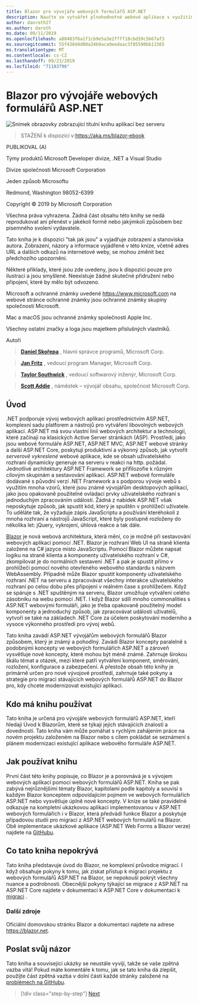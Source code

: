 ```yaml
---
title: Blazor pro vývojáře webových formulářů ASP.NET
description: Naučte se vytvářet plnohodnotné webové aplikace s využitím .NET pomocí Blazor a .NET Core jednoduchým a známým způsobem.
author: danroth27
ms.author: daroth
ms.date: 09/11/2019
ms.openlocfilehash: a80483f6a1f1cb9e5a3e2ffff18cbd59c5b67af3
ms.sourcegitcommit: 55f438d4d00a34b9aca9eedaac3f85590bb11565
ms.translationtype: MT
ms.contentlocale: cs-CZ
ms.lasthandoff: 09/23/2019
ms.locfileid: "71183796"
---
```

# <a name="blazor-for-aspnet-web-forms-developers"></a>Blazor pro vývojáře webových formulářů ASP.NET

![Snímek obrazovky zobrazující titulní knihu aplikací bez serveru](./media/index/blazor-for-web-forms-developers-cover.png)

> STAŽENÍ k dispozici v:<https://aka.ms/blazor-ebook>

PUBLIKOVAL (A)

Týmy produktů Microsoft Developer divize, .NET a Visual Studio

Divize společnosti Microsoft Corporation

Jeden způsob Microsoftu

Redmond, Washington 98052-6399

Copyright © 2019 by Microsoft Corporation

Všechna práva vyhrazena. Žádná část obsahu této knihy se nedá reprodukovat ani přenést v jakékoli formě nebo jakýmkoli způsobem bez písemného svolení vydavatele.

Tato kniha je k dispozici "tak jak jsou" a vyjadřuje zobrazení a stanoviska autora. Zobrazení, názory a informace vyjádřené v této knize, včetně adres URL a dalších odkazů na internetové weby, se mohou změnit bez předchozího upozornění.

Některé příklady, které jsou zde uvedeny, jsou k dispozici pouze pro ilustraci a jsou smyšlené. Neexistuje žádné skutečné přidružení nebo připojení, které by mělo být odvozeno.

Microsoft a ochranné známky uvedené <https://www.microsoft.com> na webové stránce ochranné známky jsou ochranné známky skupiny společností Microsoft.

Mac a macOS jsou ochranné známky společnosti Apple Inc.

Všechny ostatní značky a loga jsou majetkem příslušných vlastníků.

Autoři

> **[Daniel Skořepa](https://github.com/danroth27)** , hlavní správce programů, Microsoft Corp.

> **[Jan Fritz](https://github.com/csharpfritz)** , vedoucí program Manager, Microsoft Corp.

> **[Taylor Southwick](https://github.com/twsouthwick)** , vedoucí softwarový inženýr, Microsoft Corp.

> **[Scott Addie](https://github.com/scottaddie)** , náměstek – vývojář obsahu, společnost Microsoft Corp.

## <a name="introduction"></a>Úvod

.NET podporuje vývoj webových aplikací prostřednictvím ASP.NET, komplexní sadu platforem a nástrojů pro vytváření libovolných webových aplikací. ASP.NET má svou vlastní linii webových architektur a technologií, které začínají na klasických Active Server stránkách (ASP). Prostředí, jako jsou webové formuláře ASP.NET, ASP.NET MVC, ASP.NET webové stránky a další ASP.NET Core, poskytují produktivní a výkonný způsob, jak vytvořit *serverově vykreslené* webové aplikace, kde se obsah uživatelského rozhraní dynamicky generuje na serveru v reakci na http. požádal. Jednotlivé architektury ASP.NET Framework se přifilozofie k různým cílovým skupinám a sestavování aplikací. ASP.NET webové formuláře dodávané s původní verzí .NET Framework a s podporou vývoje webů s využitím mnoha vzorů, které jsou známé vývojářům desktopových aplikací, jako jsou opakovaně použitelné ovládací prvky uživatelského rozhraní s jednoduchým zpracováním událostí. Žádná z nabídek ASP.NET však neposkytuje způsob, jak spustit kód, který je spuštěn v prohlížeči uživatele. To uděláte tak, že vyžaduje zápis JavaScriptu a používání kteréhokoli z mnoha rozhraní a nástrojů JavaScript, které byly postupně rozloženy do několika let: jQuery, vykrojení, úhlová reakce a tak dále.

[Blazor](https://blazor.net) je nová webová architektura, která mění, co je možné při sestavování webových aplikací pomocí .NET. Blazor je rozhraní Web UI na straně klienta založené na C# jazyce místo JavaScriptu. Pomocí Blazor můžete napsat logiku na straně klienta a komponenty uživatelského rozhraní v C#, zkompilovat je do normálních sestavení .NET a pak je spustit přímo v prohlížeči pomocí nového otevřeného webového standardu s názvem WebAssembly. Případně může Blazor spustit komponenty uživatelského rozhraní .NET na serveru a zpracovávat všechny interakce uživatelského rozhraní po celou dobu přes připojení v reálném čase s prohlížečem. Když se spáruje s .NET spuštěným na serveru, Blazor umožňuje vytváření celého zásobníku na webu pomocí .NET. I když Blazor sdílí mnoho commonalities s ASP.NET webovými formuláři, jako je třeba opakovaně použitelný model komponenty a jednoduchý způsob, jak zpracovávat události uživatelů, vytvoří se také na základech .NET Core za účelem poskytování moderního a vysoce výkonného prostředí pro vývoj webů.

Tato kniha zavádí ASP.NET vývojářům webových formulářů Blazor způsobem, který je známý a pohodlný. Zavádí Blazor koncepty paralelně s podobnými koncepty ve webových formulářích ASP.NET a zároveň vysvětluje nové koncepty, které mohou být méně známé. Zahrnuje širokou škálu témat a otázek, mezi které patří vytváření komponent, směrování, rozložení, konfigurace a zabezpečení. A přestože obsah této knihy je primárně určen pro nové vývojové prostředí, zahrnuje také pokyny a strategie pro migraci stávajících webových formulářů ASP.NET do Blazor pro, kdy chcete modernizovat existující aplikaci.

## <a name="who-should-use-the-book"></a>Kdo má knihu používat

Tato kniha je určená pro vývojáře webových formulářů ASP.NET, kteří hledají Úvod k Blazorům, které se týkají jejich stávajících znalostí a dovedností. Tato kniha vám může pomáhat s rychlým zahájením práce na novém projektu založeném na Blazor nebo s cílem pokládat se seznámení s plánem modernizaci existující aplikace webového formuláře ASP.NET.

## <a name="how-to-use-the-book"></a>Jak používat knihu

První část této knihy popisuje, co Blazor je a porovnává je s vývojem webových aplikací pomocí webových formulářů ASP.NET. Kniha se pak zabývá nejrůznějšími tématy Blazor, kapitolami podle kapitoly a souvisí s každým Blazor konceptem odpovídajícím pojmem ve webových formulářích ASP.NET nebo vysvětluje úplně nové koncepty. V knize se také pravidelně odkazuje na kompletní ukázkovou aplikaci implementovanou v ASP.NET webových formulářích i v Blazor, která předvádí funkce Blazor a poskytuje případovou studii pro migraci z ASP.NET webových formulářů na Blazor. Obě implementace ukázkové aplikace (ASP.NET Web Forms a Blazor verze) najdete na [GitHubu](https://github.com/dotnet-architecture/eshoponblazor).

## <a name="what-this-book-doesnt-cover"></a>Co tato kniha nepokrývá

Tato kniha představuje úvod do Blazor, ne komplexní průvodce migrací. I když obsahuje pokyny k tomu, jak získat přístup k migraci projektu z webových formulářů ASP.NET na Blazor, se nepokouší pokrýt všechny nuance a podrobnosti. Obecnější pokyny týkající se migrace z ASP.NET na ASP.NET Core najdete v dokumentaci k ASP.NET Core v dokumentaci k [migraci](https://docs.microsoft.com/aspnet/core/migration/proper-to-2x/) .

### <a name="additional-resources"></a>Další zdroje

Oficiální domovskou stránku Blazor a dokumentaci najdete na adrese <https://blazor.net>.

## <a name="send-your-feedback"></a>Poslat svůj názor

Tato kniha a související ukázky se neustále vyvíjí, takže se vaše zpětná vazba vítá! Pokud máte komentáře k tomu, jak se tato kniha dá zlepšit, použijte část zpětná vazba v dolní části každé stránky založené na [problémech na GitHubu](https://github.com/dotnet/docs/issues).

>[!div class="step-by-step"]
>[Next](introduction.md)
